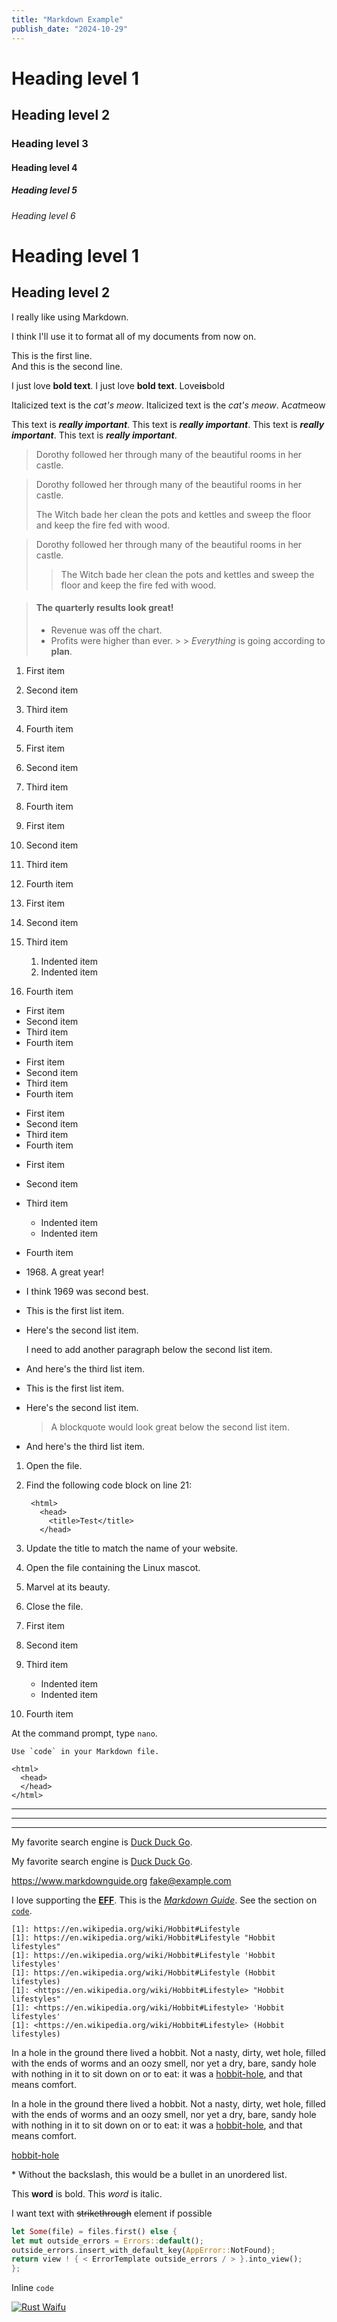 ```yaml
---
title: "Markdown Example"
publish_date: "2024-10-29"
---
```


# Heading level 1

## Heading level 2

### Heading level 3

#### Heading level 4

##### Heading level 5

###### Heading level 6

Heading level 1
===============
Heading level 2
---------------

I really like using Markdown.

I think I'll use it to format all of my documents from now on.

This is the first line.  
And this is the second line.

I just love **bold text**.
I just love __bold text__.
Love**is**bold

Italicized text is the *cat's meow*.
Italicized text is the _cat's meow_.
A*cat*meow

This text is ***really important***.
This text is ___really important___.
This text is __*really important*__.
This text is **_really important_**.

> Dorothy followed her through many of the beautiful rooms in her castle.

> Dorothy followed her through many of the beautiful rooms in her castle.
>
> The Witch bade her clean the pots and kettles and sweep the floor and keep the fire fed with wood.

> Dorothy followed her through many of the beautiful rooms in her castle.
>
>> The Witch bade her clean the pots and kettles and sweep the floor and keep the fire fed with wood.

> #### The quarterly results look great!
>
> - Revenue was off the chart.
> - Profits were higher than ever.
    >
    >  *Everything* is going according to **plan**.

1. First item
2. Second item
3. Third item
4. Fourth item

1. First item
1. Second item
1. Third item
1. Fourth item

1. First item
8. Second item
3. Third item
5. Fourth item

1. First item
2. Second item
3. Third item
    1. Indented item
    2. Indented item
4. Fourth item

- First item
- Second item
- Third item
- Fourth item

* First item
* Second item
* Third item
* Fourth item

+ First item
+ Second item
+ Third item
+ Fourth item

- First item
- Second item
- Third item
    - Indented item
    - Indented item
- Fourth item

- 1968\. A great year!
- I think 1969 was second best.

* This is the first list item.
* Here's the second list item.

  I need to add another paragraph below the second list item.

* And here's the third list item.

* This is the first list item.
* Here's the second list item.

  > A blockquote would look great below the second list item.

* And here's the third list item.

1. Open the file.
2. Find the following code block on line 21:

        <html>
          <head>
            <title>Test</title>
          </head>

3. Update the title to match the name of your website.

1. Open the file containing the Linux mascot.
2. Marvel at its beauty.
3. Close the file.

1. First item
2. Second item
3. Third item
    - Indented item
    - Indented item
4. Fourth item

At the command prompt, type `nano`.

``Use `code` in your Markdown file.``

    <html>
      <head>
      </head>
    </html>

***

---

_________________


My favorite search engine is [Duck Duck Go](https://duckduckgo.com).

My favorite search engine is [Duck Duck Go](https://duckduckgo.com "The best search engine for privacy").

<https://www.markdownguide.org>
<fake@example.com>

I love supporting the **[EFF](https://eff.org)**.
This is the *[Markdown Guide](https://www.markdownguide.org)*.
See the section on [`code`](#code).

    [1]: https://en.wikipedia.org/wiki/Hobbit#Lifestyle
    [1]: https://en.wikipedia.org/wiki/Hobbit#Lifestyle "Hobbit lifestyles"
    [1]: https://en.wikipedia.org/wiki/Hobbit#Lifestyle 'Hobbit lifestyles'
    [1]: https://en.wikipedia.org/wiki/Hobbit#Lifestyle (Hobbit lifestyles)
    [1]: <https://en.wikipedia.org/wiki/Hobbit#Lifestyle> "Hobbit lifestyles"
    [1]: <https://en.wikipedia.org/wiki/Hobbit#Lifestyle> 'Hobbit lifestyles'
    [1]: <https://en.wikipedia.org/wiki/Hobbit#Lifestyle> (Hobbit lifestyles)

In a hole in the ground there lived a hobbit. Not a nasty, dirty, wet hole, filled with the ends
of worms and an oozy smell, nor yet a dry, bare, sandy hole with nothing in it to sit down on or to
eat: it was a [hobbit-hole](https://en.wikipedia.org/wiki/Hobbit#Lifestyle "Hobbit lifestyles"), and that means comfort.

In a hole in the ground there lived a hobbit. Not a nasty, dirty, wet hole, filled with the ends
of worms and an oozy smell, nor yet a dry, bare, sandy hole with nothing in it to sit down on or to
eat: it was a [hobbit-hole][1], and that means comfort.

[1]: <https://en.wikipedia.org/wiki/Hobbit#Lifestyle> "Hobbit lifestyles"

<a href="https://en.wikipedia.org/wiki/Hobbit#Lifestyle" title="Hobbit lifestyles">hobbit-hole</a>

\* Without the backslash, this would be a bullet in an unordered list.

This **word** is bold. This <em>word</em> is italic.

I want text with ~~strikethrough~~ element if possible

```rust
let Some(file) = files.first() else {
let mut outside_errors = Errors::default();
outside_errors.insert_with_default_key(AppError::NotFound);
return view ! { < ErrorTemplate outside_errors / > }.into_view();
};
```

Inline `code`

[![Rust Waifu](https://s1.qwant.com/thumbr/474x474/1/b/a6a713fd3213bde6c11cf8557a0d1a176bc6d0eaba1143cc15177ebee32b0b/th.jpg?u=https%3A%2F%2Ftse.mm.bing.net%2Fth%3Fid%3DOIP.whoCoHHG3HDxKplg0q38fQHaHa%26pid%3DApi&q=0&b=1&p=0&a=0 "Rust Waifu")](https://s1.qwant.com/thumbr/474x474/1/b/a6a713fd3213bde6c11cf8557a0d1a176bc6d0eaba1143cc15177ebee32b0b/th.jpg?u=https%3A%2F%2Ftse.mm.bing.net%2Fth%3Fid%3DOIP.whoCoHHG3HDxKplg0q38fQHaHa%26pid%3DApi&q=0&b=1&p=0&a=0)